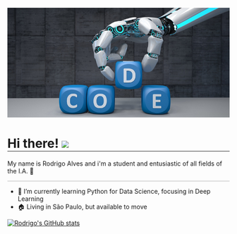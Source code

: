 ![](imagemreduzida.png)

<h1 style="border:solid; border-width: 0 0 1px 0"> Hi there!  <img src="https://raw.githubusercontent.com/MartinHeinz/MartinHeinz/master/wave.gif" width="30px"></h1>
My name is Rodrigo Alves and i'm a student and entusiastic of all fields of the I.A. 🤖

<hr style="opacity:0.3">

- 🌱 I’m currently learning Python for Data Science, focusing in Deep Learning
- 🏠 Living in São Paulo, but available to move


[![Rodrigo's GitHub stats](https://github-readme-stats.vercel.app/api?username=rodrigo-br&repo=github-readme-stats&hide=stars&show_icons=true&theme=algolia&custom_title=My&nbsp;GitHub&nbsp;Stats)](https://github.com/anuraghazra/github-readme-stats)
